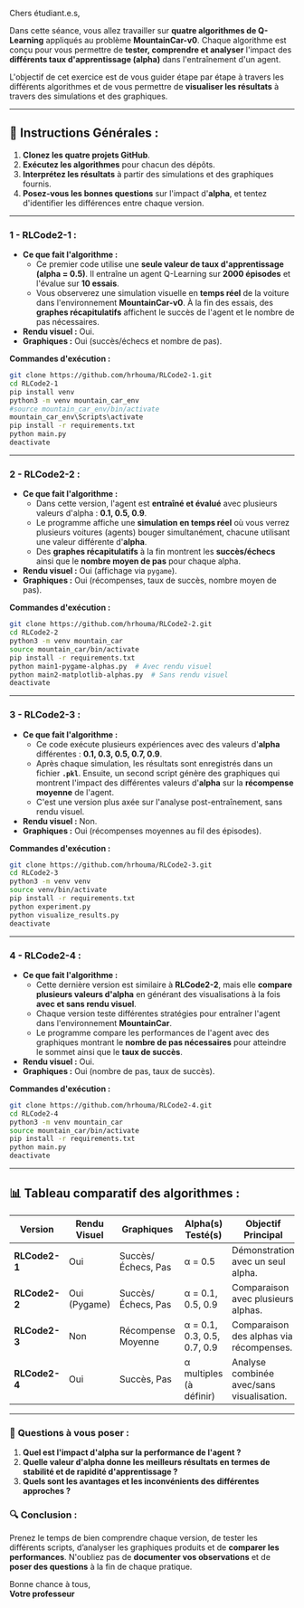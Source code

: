 Chers étudiant.e.s,

Dans cette séance, vous allez travailler sur **quatre algorithmes de Q-Learning** appliqués au problème **MountainCar-v0**. Chaque algorithme est conçu pour vous permettre de **tester, comprendre et analyser** l'impact des **différents taux d'apprentissage (alpha)** dans l'entraînement d'un agent. 

L'objectif de cet exercice est de vous guider étape par étape à travers les différents algorithmes et de vous permettre de **visualiser les résultats** à travers des simulations et des graphiques.

---

## 📜 **Instructions Générales :**
1. **Clonez les quatre projets GitHub**.
2. **Exécutez les algorithmes** pour chacun des dépôts.
3. **Interprétez les résultats** à partir des simulations et des graphiques fournis.
4. **Posez-vous les bonnes questions** sur l'impact d'**alpha**, et tentez d'identifier les différences entre chaque version.

---

### **1 - RLCode2-1** :
- **Ce que fait l'algorithme :** 
  - Ce premier code utilise une **seule valeur de taux d'apprentissage (alpha = 0.5)**. Il entraîne un agent Q-Learning sur **2000 épisodes** et l'évalue sur **10 essais**. 
  - Vous observerez une simulation visuelle en **temps réel** de la voiture dans l'environnement **MountainCar-v0**. À la fin des essais, des **graphes récapitulatifs** affichent le succès de l'agent et le nombre de pas nécessaires.
- **Rendu visuel :** Oui.
- **Graphiques :** Oui (succès/échecs et nombre de pas).
  
**Commandes d'exécution :**
```bash
git clone https://github.com/hrhouma/RLCode2-1.git
cd RLCode2-1
pip install venv
python3 -m venv mountain_car_env
#source mountain_car_env/bin/activate
mountain_car_env\Scripts\activate
pip install -r requirements.txt
python main.py
deactivate
```

---

### **2 - RLCode2-2** :
- **Ce que fait l'algorithme :** 
  - Dans cette version, l'agent est **entraîné et évalué** avec plusieurs valeurs d'alpha : **0.1, 0.5, 0.9**.
  - Le programme affiche une **simulation en temps réel** où vous verrez plusieurs voitures (agents) bouger simultanément, chacune utilisant une valeur différente d'**alpha**.
  - Des **graphes récapitulatifs** à la fin montrent les **succès/échecs** ainsi que le **nombre moyen de pas** pour chaque alpha.
- **Rendu visuel :** Oui (affichage via `pygame`).
- **Graphiques :** Oui (récompenses, taux de succès, nombre moyen de pas).

**Commandes d'exécution :**
```bash
git clone https://github.com/hrhouma/RLCode2-2.git
cd RLCode2-2
python3 -m venv mountain_car
source mountain_car/bin/activate
pip install -r requirements.txt
python main1-pygame-alphas.py  # Avec rendu visuel
python main2-matplotlib-alphas.py  # Sans rendu visuel
deactivate
```

---

### **3 - RLCode2-3** :
- **Ce que fait l'algorithme :** 
  - Ce code exécute plusieurs expériences avec des valeurs d'**alpha** différentes : **0.1, 0.3, 0.5, 0.7, 0.9**.
  - Après chaque simulation, les résultats sont enregistrés dans un fichier **`.pkl`**. Ensuite, un second script génère des graphiques qui montrent l'impact des différentes valeurs d'**alpha** sur la **récompense moyenne** de l'agent.
  - C'est une version plus axée sur l'analyse post-entraînement, sans rendu visuel.
- **Rendu visuel :** Non.
- **Graphiques :** Oui (récompenses moyennes au fil des épisodes).

**Commandes d'exécution :**
```bash
git clone https://github.com/hrhouma/RLCode2-3.git
cd RLCode2-3
python3 -m venv venv
source venv/bin/activate
pip install -r requirements.txt
python experiment.py
python visualize_results.py
deactivate
```

---

### **4 - RLCode2-4** :
- **Ce que fait l'algorithme :** 
  - Cette dernière version est similaire à **RLCode2-2**, mais elle **compare plusieurs valeurs d'alpha** en générant des visualisations à la fois **avec et sans rendu visuel**.
  - Chaque version teste différentes stratégies pour entraîner l'agent dans l'environnement **MountainCar**. 
  - Le programme compare les performances de l'agent avec des graphiques montrant le **nombre de pas nécessaires** pour atteindre le sommet ainsi que le **taux de succès**.
- **Rendu visuel :** Oui.
- **Graphiques :** Oui (nombre de pas, taux de succès).

**Commandes d'exécution :**
```bash
git clone https://github.com/hrhouma/RLCode2-4.git
cd RLCode2-4
python3 -m venv mountain_car
source mountain_car/bin/activate
pip install -r requirements.txt
python main.py
deactivate
```

---

## 📊 **Tableau comparatif des algorithmes :**

| **Version**       | **Rendu Visuel** | **Graphiques**           | **Alpha(s) Testé(s)**         | **Objectif Principal**                    |
|-------------------|------------------|--------------------------|-------------------------------|-------------------------------------------|
| **RLCode2-1**      | Oui              | Succès/Échecs, Pas        | α = 0.5                       | Démonstration avec un seul alpha.         |
| **RLCode2-2**      | Oui (Pygame)     | Succès/Échecs, Pas        | α = 0.1, 0.5, 0.9             | Comparaison avec plusieurs alphas.        |
| **RLCode2-3**      | Non              | Récompense Moyenne        | α = 0.1, 0.3, 0.5, 0.7, 0.9   | Comparaison des alphas via récompenses.   |
| **RLCode2-4**      | Oui              | Succès, Pas               | α multiples (à définir)        | Analyse combinée avec/sans visualisation. |

---

### 🎯 **Questions à vous poser :**

1. **Quel est l'impact d'alpha sur la performance de l'agent ?**
2. **Quelle valeur d'alpha donne les meilleurs résultats en termes de stabilité et de rapidité d'apprentissage ?**
3. **Quels sont les avantages et les inconvénients des différentes approches ?**

### 🔍 **Conclusion :**

Prenez le temps de bien comprendre chaque version, de tester les différents scripts, d’analyser les graphiques produits et de **comparer les performances**. N'oubliez pas de **documenter vos observations** et de **poser des questions** à la fin de chaque pratique.

Bonne chance à tous,  
**Votre professeur**
